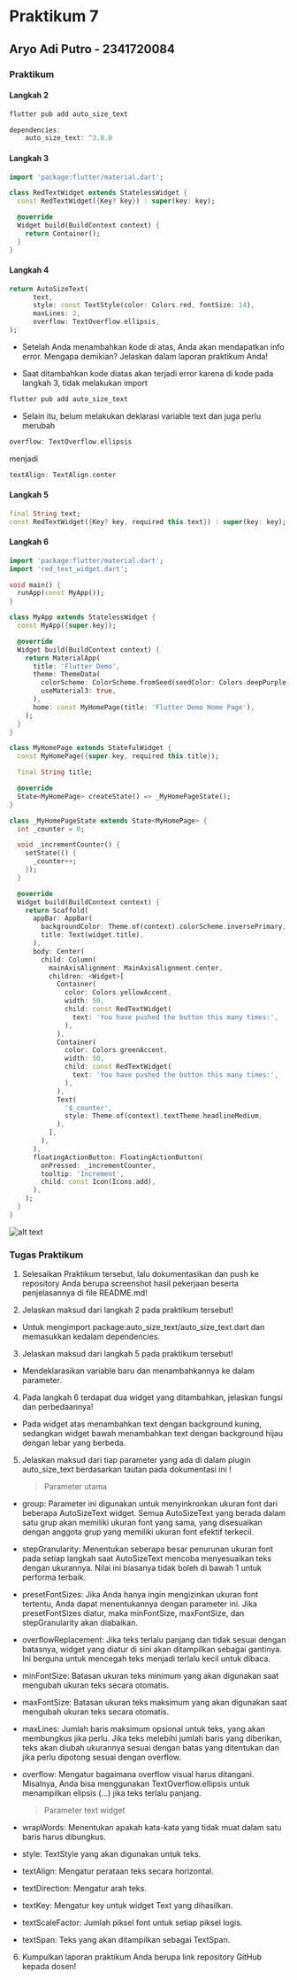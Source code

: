 # Praktikum 7

## Aryo Adi Putro - 2341720084

### Praktikum

#### Langkah 2

```dart
flutter pub add auto_size_text
```

```dart
dependencies:
    auto_size_text: ^3.0.0
```

#### Langkah 3

```dart
import 'package:flutter/material.dart';

class RedTextWidget extends StatelessWidget {
  const RedTextWidget({Key? key}) : super(key: key);

  @override
  Widget build(BuildContext context) {
    return Container();
  }
}
```

#### Langkah 4

```dart
return AutoSizeText(
      text,
      style: const TextStyle(color: Colors.red, fontSize: 14),
      maxLines: 2,
      overflow: TextOverflow.ellipsis,
);
```

- Setelah Anda menambahkan kode di atas, Anda akan mendapatkan info error. Mengapa demikian? Jelaskan dalam laporan praktikum Anda!

- Saat ditambahkan kode diatas akan terjadi error karena di kode pada langkah 3, tidak melakukan import

```dart
flutter pub add auto_size_text
```

- Selain itu, belum melakukan deklarasi variable text dan juga perlu merubah

```dart
overflow: TextOverflow.ellipsis
```

menjadi

```dart
textAlign: TextAlign.center
```

#### Langkah 5

```dart
final String text;
const RedTextWidget({Key? key, required this.text}) : super(key: key);
```

#### Langkah 6

```dart
import 'package:flutter/material.dart';
import 'red_text_widget.dart';

void main() {
  runApp(const MyApp());
}

class MyApp extends StatelessWidget {
  const MyApp({super.key});

  @override
  Widget build(BuildContext context) {
    return MaterialApp(
      title: 'Flutter Demo',
      theme: ThemeData(
        colorScheme: ColorScheme.fromSeed(seedColor: Colors.deepPurple),
        useMaterial3: true,
      ),
      home: const MyHomePage(title: 'Flutter Demo Home Page'),
    );
  }
}

class MyHomePage extends StatefulWidget {
  const MyHomePage({super.key, required this.title});

  final String title;

  @override
  State<MyHomePage> createState() => _MyHomePageState();
}

class _MyHomePageState extends State<MyHomePage> {
  int _counter = 0;

  void _incrementCounter() {
    setState(() {
      _counter++;
    });
  }

  @override
  Widget build(BuildContext context) {
    return Scaffold(
      appBar: AppBar(
        backgroundColor: Theme.of(context).colorScheme.inversePrimary,
        title: Text(widget.title),
      ),
      body: Center(
        child: Column(
          mainAxisAlignment: MainAxisAlignment.center,
          children: <Widget>[
            Container(
              color: Colors.yellowAccent,
              width: 50,
              child: const RedTextWidget(
                text: 'You have pushed the button this many times:',
              ),
            ),
            Container(
              color: Colors.greenAccent,
              width: 50,
              child: const RedTextWidget(
                text: 'You have pushed the button this many times:',
              ),
            ),
            Text(
              '$_counter',
              style: Theme.of(context).textTheme.headlineMedium,
            ),
          ],
        ),
      ),
      floatingActionButton: FloatingActionButton(
        onPressed: _incrementCounter,
        tooltip: 'Increment',
        child: const Icon(Icons.add),
      ),
    );
  }
}
```

![alt text](img/image.png)

### Tugas Praktikum

1. Selesaikan Praktikum tersebut, lalu dokumentasikan dan push ke repository Anda berupa screenshot hasil pekerjaan beserta penjelasannya di file README.md!

2. Jelaskan maksud dari langkah 2 pada praktikum tersebut!

- Untuk mengimport package:auto_size_text/auto_size_text.dart dan memasukkan kedalam dependencies.

3. Jelaskan maksud dari langkah 5 pada praktikum tersebut!

- Mendeklarasikan variable baru dan menambahkannya ke dalam parameter.

4. Pada langkah 6 terdapat dua widget yang ditambahkan, jelaskan fungsi dan perbedaannya!

- Pada widget atas menambahkan text dengan background kuning, sedangkan widget bawah menambahkan text dengan background hijau dengan lebar yang berbeda.

5. Jelaskan maksud dari tiap parameter yang ada di dalam plugin auto_size_text berdasarkan tautan pada dokumentasi ini !

   > Parameter utama

- group: Parameter ini digunakan untuk menyinkronkan ukuran font dari beberapa AutoSizeText widget. Semua AutoSizeText yang berada dalam satu grup akan memiliki ukuran font yang sama, yang disesuaikan dengan anggota grup yang memiliki ukuran font efektif terkecil.

- stepGranularity: Menentukan seberapa besar penurunan ukuran font pada setiap langkah saat AutoSizeText mencoba menyesuaikan teks dengan ukurannya. Nilai ini biasanya tidak boleh di bawah 1 untuk performa terbaik.

- presetFontSizes: Jika Anda hanya ingin mengizinkan ukuran font tertentu, Anda dapat menentukannya dengan parameter ini. Jika presetFontSizes diatur, maka minFontSize, maxFontSize, dan stepGranularity akan diabaikan.

- overflowReplacement: Jika teks terlalu panjang dan tidak sesuai dengan batasnya, widget yang diatur di sini akan ditampilkan sebagai gantinya. Ini berguna untuk mencegah teks menjadi terlalu kecil untuk dibaca.

- minFontSize: Batasan ukuran teks minimum yang akan digunakan saat mengubah ukuran teks secara otomatis.

- maxFontSize: Batasan ukuran teks maksimum yang akan digunakan saat mengubah ukuran teks secara otomatis.

- maxLines: Jumlah baris maksimum opsional untuk teks, yang akan membungkus jika perlu. Jika teks melebihi jumlah baris yang diberikan, teks akan diubah ukurannya sesuai dengan batas yang ditentukan dan jika perlu dipotong sesuai dengan overflow.

- overflow: Mengatur bagaimana overflow visual harus ditangani. Misalnya, Anda bisa menggunakan TextOverflow.ellipsis untuk menampilkan elipsis (...) jika teks terlalu panjang.

  > Parameter text widget

- wrapWords: Menentukan apakah kata-kata yang tidak muat dalam satu baris harus dibungkus.

- style: TextStyle yang akan digunakan untuk teks.

- textAlign: Mengatur perataan teks secara horizontal.

- textDirection: Mengatur arah teks.

- textKey: Mengatur key untuk widget Text yang dihasilkan.

- textScaleFactor: Jumlah piksel font untuk setiap piksel logis.

- textSpan: Teks yang akan ditampilkan sebagai TextSpan.

6. Kumpulkan laporan praktikum Anda berupa link repository GitHub kepada dosen!
